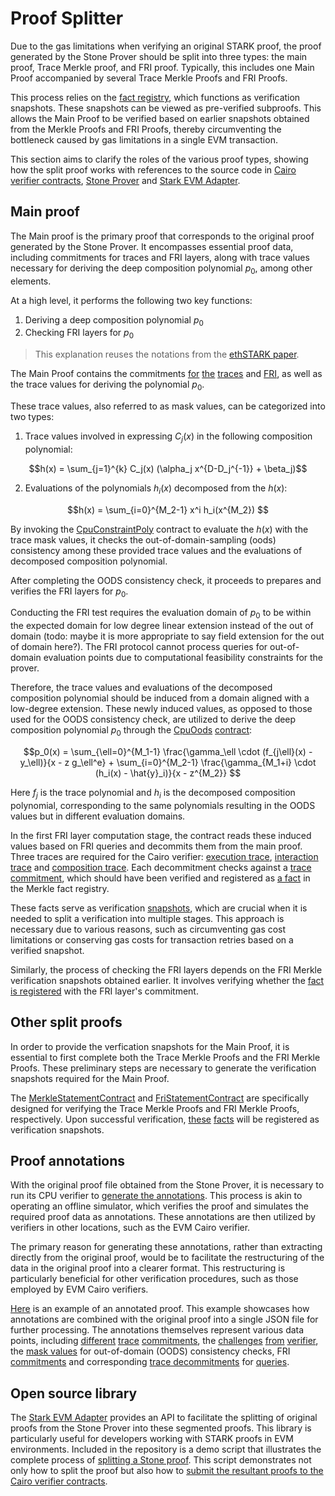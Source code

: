 # Proof Splitter

Due to the gas limitations when verifying an original STARK proof, the proof generated by the Stone Prover should be split into three types: the main proof, Trace Merkle proof, and FRI proof. Typically, this includes one Main Proof accompanied by several Trace Merkle Proofs and FRI Proofs.

This process relies on the [fact registry](./facts.md), which functions as verification snapshots. These snapshots can be viewed as pre-verified subproofs. This allows the Main Proof to be verified based on earlier snapshots obtained from the Merkle Proofs and FRI Proofs, thereby circumventing the bottleneck caused by gas limitations in a single EVM transaction.

This section aims to clarify the roles of the various proof types, showing how the split proof works with references to the source code in [Cairo verifier contracts](https://github.com/starkware-libs/starkex-contracts), [Stone Prover](https://github.com/starkware-libs/stone-prover) and  [Stark EVM Adapter](https://github.com/zksecurity/stark-evm-adapter).

## Main proof

The Main proof is the primary proof that corresponds to the original proof generated by the Stone Prover. It encompasses essential proof data, including commitments for traces and FRI layers, along with trace values necessary for deriving the deep composition polynomial $p_0$, among other elements.

At a high level, it performs the following two key functions:
1. Deriving a deep composition polynomial $p_0$
2. Checking FRI layers for $p_0$

> This explanation reuses the notations from the [ethSTARK paper](https://eprint.iacr.org/2021/582.pdf).

The Main Proof contains the commitments [for](https://github.com/starkware-libs/starkex-contracts/blob/f4ed79bb04b56d587618c24312e87d81e4efc56b/evm-verifier/solidity/contracts/StarkVerifier.sol#L515) [the](https://github.com/starkware-libs/starkex-contracts/blob/f4ed79bb04b56d587618c24312e87d81e4efc56b/evm-verifier/solidity/contracts/StarkVerifier.sol#L526) [traces](https://github.com/starkware-libs/starkex-contracts/blob/f4ed79bb04b56d587618c24312e87d81e4efc56b/evm-verifier/solidity/contracts/StarkVerifier.sol#L536) and [FRI](https://github.com/starkware-libs/starkex-contracts/blob/f4ed79bb04b56d587618c24312e87d81e4efc56b/evm-verifier/solidity/contracts/StarkVerifier.sol#L555), as well as the trace values for deriving the polynomial $p_0$.

These trace values, also referred to as mask values, can be categorized into two types:

1. Trace values involved in expressing $C_j(x)$ in the following composition polynomial:


$$h(x) = \sum_{j=1}^{k} C_j(x) (\alpha_j x^{D-D_j^{-1}} + \beta_j)$$



2. Evaluations of the polynomials $h_i(x)$ decomposed from the $h(x)$: 


$$h(x) = \sum_{i=0}^{M_2-1} x^i h_i(x^{M_2})
$$

By invoking the [CpuConstraintPoly](https://github.com/starkware-libs/starkex-contracts/blob/f4ed79bb04b56d587618c24312e87d81e4efc56b/evm-verifier/solidity/contracts/cpu/CpuVerifier.sol#L353) contract to evaluate the $h(x)$ with the trace mask values, it checks the out-of-domain-sampling (oods) consistency among these provided trace values and the evaluations of decomposed composition polynomial.

After completing the OODS consistency check, it proceeds to prepares and verifies the FRI layers for $p_0​$.

Conducting the FRI test requires the evaluation domain of $p_0$ to be within the expected domain for low degree linear extension instead of the out of domain (todo: maybe it is more appropriate to say field extension for the out of domain here?). The FRI protocol cannot process queries for out-of-domain evaluation points due to computational feasibility constraints for the prover.

Therefore, the trace values and evaluations of the decomposed composition polynomial should be induced from a domain aligned with a low-degree extension. These newly induced values, as opposed to those used for the OODS consistency check, are utilized to derive the deep composition polynomial $p_0$ through the [CpuOods](https://github.com/starkware-libs/starkex-contracts/blob/f4ed79bb04b56d587618c24312e87d81e4efc56b/evm-verifier/solidity/contracts/StarkVerifier.sol#L431) [contract](https://github.com/starkware-libs/starkex-contracts/blob/f4ed79bb04b56d587618c24312e87d81e4efc56b/evm-verifier/solidity/contracts/cpu/layout5/CpuOods.sol#L36):

$$p_0(x) = \sum_{\ell=0}^{M_1-1} \frac{\gamma_\ell \cdot (f_{j\ell}(x) - y_\ell)}{x - z g_\ell^e} + \sum_{i=0}^{M_2-1} \frac{\gamma_{M_1+i} \cdot (h_i(x) - \hat{y}_i)}{x - z^{M_2}}
$$

Here $f_j$ is the trace polynomial and $h_i$ is the decomposed composition polynomial, corresponding to the same polynomials resulting in the OODS values but in different evaluation domains.

In the first FRI layer computation stage, the contract reads these induced values based on FRI queries and decommits them from the main proof. Three traces are required for the Cairo verifier: [execution trace](https://github.com/starkware-libs/starkex-contracts/blob/f81ba5fdbd68516db50ea9679de9d0ac2f8049d8/evm-verifier/solidity/contracts/StarkVerifier.sol#L395), [interaction trace](https://github.com/starkware-libs/starkex-contracts/blob/f81ba5fdbd68516db50ea9679de9d0ac2f8049d8/evm-verifier/solidity/contracts/StarkVerifier.sol#L405) and [composition trace](https://github.com/starkware-libs/starkex-contracts/blob/f81ba5fdbd68516db50ea9679de9d0ac2f8049d8/evm-verifier/solidity/contracts/StarkVerifier.sol#L415). Each decommitment checks against a [trace commitment](https://github.com/starkware-libs/starkex-contracts/blob/f81ba5fdbd68516db50ea9679de9d0ac2f8049d8/evm-verifier/solidity/contracts/StarkVerifier.sol#L400), which should have been verified and registered as [a fact](https://github.com/starkware-libs/starkex-contracts/blob/f4ed79bb04b56d587618c24312e87d81e4efc56b/evm-verifier/solidity/contracts/MerkleStatementVerifier.sol#L47) in the Merkle fact registry. 

These facts serve as verification [snapshots](./facts.html), which are crucial when it is needed to split a verification into multiple stages. This approach is necessary due to various reasons, such as circumventing gas cost limitations or conserving gas costs for transaction retries based on a verified snapshot.

Similarly, the process of checking the FRI layers depends on the FRI Merkle verification snapshots obtained earlier. It involves verifying whether the [fact is registered](https://github.com/starkware-libs/starkex-contracts/blob/f4ed79bb04b56d587618c24312e87d81e4efc56b/evm-verifier/solidity/contracts/Fri.sol#L93) with the FRI layer's commitment.

## Other split proofs
In order to provide the verfication snapshots for the Main Proof, it is essential to first complete both the Trace Merkle Proofs and the FRI Merkle Proofs. These preliminary steps are necessary to generate the verification snapshots required for the Main Proof.

The [MerkleStatementContract](https://github.com/starkware-libs/starkex-contracts/blob/f81ba5fdbd68516db50ea9679de9d0ac2f8049d8/evm-verifier/solidity/contracts/MerkleStatementContract.sol#L15) and [FriStatementContract](https://github.com/starkware-libs/starkex-contracts/blob/f81ba5fdbd68516db50ea9679de9d0ac2f8049d8/evm-verifier/solidity/contracts/FriStatementContract.sol#L23) are specifically designed for verifying the Trace Merkle Proofs and FRI Merkle Proofs, respectively. Upon successful verification, [these](https://github.com/starkware-libs/starkex-contracts/blob/f81ba5fdbd68516db50ea9679de9d0ac2f8049d8/evm-verifier/solidity/contracts/FriStatementContract.sol#L85) [facts](https://github.com/starkware-libs/starkex-contracts/blob/f81ba5fdbd68516db50ea9679de9d0ac2f8049d8/evm-verifier/solidity/contracts/MerkleStatementContract.sol#L104) will be registered as verification snapshots.

## Proof annotations
With the original proof file obtained from the Stone Prover, it is necessary to run its CPU verifier to [generate the annotations](https://github.com/starkware-libs/stone-prover/blob/a78ff37c1402dc9c3e3050a1090cd98b7ff123b3/src/starkware/main/verifier_main_helper.cc#L36-L45). This process is akin to operating an offline simulator, which verifies the proof and simulates the required proof data as annotations. These annotations are then utilized by verifiers in other locations, such as the EVM Cairo verifier.

The primary reason for generating these annotations, rather than extracting directly from the original proof, would be to facilitate the restructuring of the data in the original proof into a clearer format. This restructuring is particularly beneficial for other verification procedures, such as those employed by EVM Cairo verifiers.

[Here](https://github.com/zksecurity/stark-evm-adapter/blob/f4f2c88bd30c157423f67564d9ea3481b70c0a3c/tests/fixtures/annotated_proof.json#L2) is an example of an annotated proof. This example showcases how annotations are combined with the original proof into a single JSON file for further processing. The annotations themselves represent various data points, including [different](https://github.com/zksecurity/stark-evm-adapter/blob/f4f2c88bd30c157423f67564d9ea3481b70c0a3c/tests/fixtures/annotated_proof.json#L5) [trace](https://github.com/zksecurity/stark-evm-adapter/blob/f4f2c88bd30c157423f67564d9ea3481b70c0a3c/tests/fixtures/annotated_proof.json#L12) [commitments](https://github.com/zksecurity/stark-evm-adapter/blob/f4f2c88bd30c157423f67564d9ea3481b70c0a3c/tests/fixtures/annotated_proof.json#L14), the [challenges](https://github.com/zksecurity/stark-evm-adapter/blob/f4f2c88bd30c157423f67564d9ea3481b70c0a3c/tests/fixtures/annotated_proof.json#L6-L11) [from](https://github.com/zksecurity/stark-evm-adapter/blob/f4f2c88bd30c157423f67564d9ea3481b70c0a3c/tests/fixtures/annotated_proof.json#L13) [verifier](https://github.com/zksecurity/stark-evm-adapter/blob/f4f2c88bd30c157423f67564d9ea3481b70c0a3c/tests/fixtures/annotated_proof.json#L15), the [mask values](https://github.com/zksecurity/stark-evm-adapter/blob/f4f2c88bd30c157423f67564d9ea3481b70c0a3c/tests/fixtures/annotated_proof.json#L16-L30) for out-of-domain (OODS) consistency checks, FRI [commitments](https://github.com/zksecurity/stark-evm-adapter/blob/f4f2c88bd30c157423f67564d9ea3481b70c0a3c/tests/fixtures/annotated_proof.json#L288-L301) and corresponding [trace decommitments](https://github.com/zksecurity/stark-evm-adapter/blob/f4f2c88bd30c157423f67564d9ea3481b70c0a3c/tests/fixtures/annotated_proof.json#L335-L349) for [queries](https://github.com/zksecurity/stark-evm-adapter/blob/f4f2c88bd30c157423f67564d9ea3481b70c0a3c/tests/fixtures/annotated_proof.json#L302-L334).


## Open source library
The [Stark EVM Adapter](https://github.com/zksecurity/stark-evm-adapter) provides an API to facilitate the splitting of original proofs from the Stone Prover into these segmented proofs. This library is particularly useful for developers working with STARK proofs in EVM environments. Included in the repository is a demo script that illustrates the complete process of [splitting a Stone proof](https://github.com/zksecurity/stark-evm-adapter/blob/20cb1a83ddcbbd092f8aa6cf3382383b1c0e9814/examples/verify_stone_proof.rs#L68). This script demonstrates not only how to split the proof but also how to [submit the resultant proofs to the Cairo verifier contracts](https://github.com/zksecurity/stark-evm-adapter/blob/20cb1a83ddcbbd092f8aa6cf3382383b1c0e9814/examples/verify_stone_proof.rs#L71-L96).